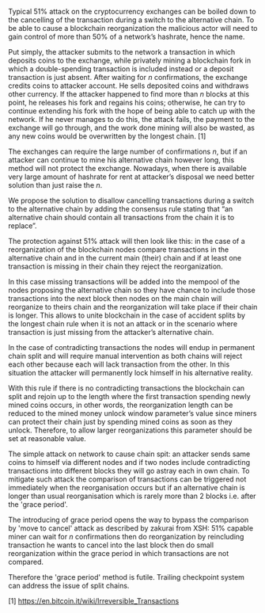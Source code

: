 Typical 51% attack on the cryptocurrency exchanges can be boiled down to the cancelling of the transaction during a switch to the alternative chain. To be able to cause a blockchain reorganization the malicious actor will need to gain control of more than 50% of a network’s hashrate, hence the name.

Put simply, the attacker submits to the network a transaction in which deposits coins to the exchange, while privately mining a blockchain fork in which a double-spending transaction is included instead or a deposit transaction is just absent. After waiting for *n* confirmations, the exchange credits coins to attacker account. He sells deposited coins and withdraws other currency. If the attacker happened to find more than *n* blocks at this point, he releases his fork and regains his coins; otherwise, he can try to continue extending his fork with the hope of being able to catch up with the network. If he never manages to do this, the attack fails, the payment to the exchange will go through, and the work done mining will also be wasted, as any new coins would be overwritten by the longest chain. [1]

The exchanges can require the large number of confirmations *n*, but if an attacker can continue to mine his alternative chain however long, this method will not protect the exchange. Nowadays, when there is available very large amount of hashrate for rent at attacker’s disposal we need better solution than just raise the *n*.

We propose the solution to disallow cancelling transactions during a switch to the alternative chain by adding the consensus rule stating that “an alternative chain should contain all transactions from the chain it is to replace”.

The protection against 51% attack will then look like this: in the case of a reorganization of the blockchain nodes compare transactions in the alternative chain and in the current main (their) chain and if at least one transaction is missing in their chain they reject the reorganization.

In this case missing transactions will be added into the mempool of the nodes proposing the alternative chain so they have chance to include those transactions into the next block then nodes on the main chain will reorganize to theirs chain and the reorganization will take place if their chain is longer. This allows to unite blockchain in the case of accident splits by the longest chain rule when it is not an attack or in the scenario where transaction is just missing from the attacker’s alternative chain.

In the case of contradicting transactions the nodes will endup in permanent chain split and will require manual intervention as both chains will reject each other because each will lack transaction from the other. In this situation the attacker will permanently lock himself in his alternative reality.

With this rule if there is no contradicting transactions the blockchain can split and rejoin up to the length where the first transaction spending newly mined coins occurs, in other words, the reorganization length can be reduced to the mined money unlock window parameter’s value since miners can protect their chain just by spending mined coins as soon as they unlock. Therefore, to allow larger reorganizations this parameter should be set at reasonable value.

The simple attack on network to cause chain spit: an attacker sends same coins to himself via different nodes and if two nodes include contradicting transactions into different blocks they will go astray each in own chain. To mitigate such attack the comparison of transactions can be triggered not immediately when the reorganisation occurs but if an alternative chain is longer than usual reorganisation which is rarely more than 2 blocks i.e. after the 'grace period'.

The introducing of grace period opens the way to bypass the comparison by 'move to cancel' attack as described by zakurai from XSH: 51% capable miner can wait for *n* confirmations then do reorganization by reincluding transaction he wants to cancel into the last block then do small reorganization within the grace period in which transactions are not compared.

Therefore the 'grace period' method is futile. Trailing checkpoint system can address the issue of split chains.

[1] https://en.bitcoin.it/wiki/Irreversible_Transactions
